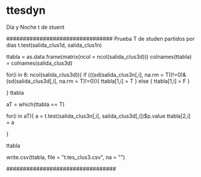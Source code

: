 # ttesdyn
Dia y Noche t de stuent


################################ Prueba T de studen partidos por dias
t.test(salida_clus1d, salida_clus1n)

ttabla = as.data.frame(matrix(ncol =  ncol(salida_clus3d)))
colnames(ttabla) = colnames(salida_clus3d)

for(i in  8: ncol(salida_clus3d)){
    if (((sd(salida_clus3n[,i], na.rm = T))!=0)&(sd(salida_clus3d[,i], na.rm = T)!=0)){
        ttabla[1,i] = T
    } else {
        ttabla[1,i] = F
        }
    
}
ttabla

aT = which(ttabla == T)

for(i in aT){
    a = t.test(salida_clus3n[,i], salida_clus3d[,i])$p.value
    ttabla[2,i] = a

}

ttabla

write.csv(ttabla, file = "t.tes_clus3.csv", na = "")


#################################

